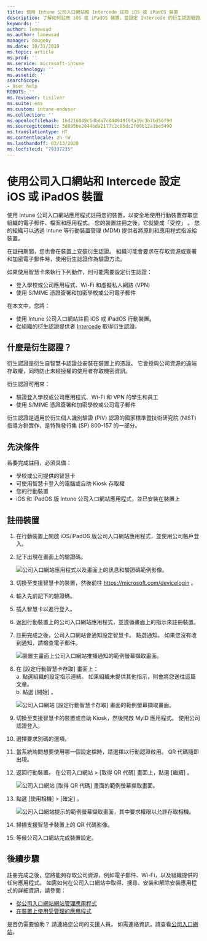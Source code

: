 ```yaml
---
title: 使用 Intune 公司入口網站和 Intercede 註冊 iOS 或 iPadOS 裝置
description: 了解如何註冊 iOS 或 iPadOS 裝置，並設定 Intercede 的衍生認證驗證。
keywords: ''
author: lenewsad
ms.author: lanewsad
manager: dougeby
ms.date: 10/31/2019
ms.topic: article
ms.prod: ''
ms.service: microsoft-intune
ms.technology: ''
ms.assetid: ''
searchScope:
- User help
ROBOTS: ''
ms.reviewer: tisilver
ms.suite: ems
ms.custom: intune-enduser
ms.collection: ''
ms.openlocfilehash: 1bd216049c5dbda7c044949f9fa39c3b7bd56f9d
ms.sourcegitcommit: 3d895be2844bda2177c2c85dc2f09612a1be5490
ms.translationtype: HT
ms.contentlocale: zh-TW
ms.lasthandoff: 03/13/2020
ms.locfileid: "79337235"
---
```

# <a name="set-up-ios-or-ipados-device-with-company-portal-and-intercede"></a>使用公司入口網站和 Intercede 設定 iOS 或 iPadOS 裝置

使用 Intune 公司入口網站應用程式註冊您的裝置，以安全地使用行動裝置存取您組織的電子郵件、檔案和應用程式。  您的裝置註冊之後，它就變成「受控」  。 您的組織可以透過 Intune 等行動裝置管理 (MDM) 提供者將原則和應用程式指派給裝置。  

在註冊期間，您也會在裝置上安裝衍生認證。 組織可能會要求在存取資源或簽署和加密電子郵件時，使用衍生認證作為驗證方法。 

如果使用智慧卡來執行下列動作，則可能需要設定衍生認證：

* 登入學校或公司應用程式、Wi-Fi 和虛擬私人網路 (VPN)
* 使用 S/MIME 憑證簽署和加密學校或公司電子郵件  

在本文中，您將：  

* 使用 Intune 公司入口網站註冊 iOS 或 iPadOS 行動裝置。  
* 從組織的衍生認證提供者 [Intercede](https://www.intercede.com/) 取得衍生認證。   


## <a name="what-are-derived-credentials"></a>什麼是衍生認證？  
衍生認證是衍生自智慧卡認證並安裝在裝置上的憑證。 它會授與公司資源的遠端存取權，同時防止未經授權的使用者存取機密資訊。  

衍生認證可用來： 
* 驗證登入學校或公司應用程式、Wi-Fi 和 VPN 的學生和員工
* 使用 S/MIME 憑證簽署和加密學校或公司電子郵件  

衍生認證是適用於衍生個人識別驗證 (PIV) 認證的國家標準暨技術研究院 (NIST) 指導方針實作，是特殊發行集 (SP) 800-157 的一部分。  

## <a name="prerequisites"></a>先決條件

 若要完成註冊，必須具備：

* 學校或公司提供的智慧卡
* 可使用智慧卡登入的電腦或自助 Kiosk 存取權
* 您的行動裝置
* iOS 和 iPadOS 版 Intune 公司入口網站應用程式，並已安裝在裝置上


## <a name="enroll-device"></a>註冊裝置  
1. 在行動裝置上開啟 iOS/iPadOS 版公司入口網站應用程式，並使用公司帳戶登入。  
2. 記下出現在畫面上的驗證碼。  

    ![公司入口網站應用程式以及畫面上的訊息和驗證碼範例影像。](./media/copy-code-intercede.png)  
1. 切換至支援智慧卡的裝置，然後前往 https://microsoft.com/devicelogin 。 

1. 輸入先前記下的驗證碼。
 
2. 插入智慧卡以進行登入。   

3. 返回行動裝置上的公司入口網站應用程式，並遵循畫面上的指示來註冊裝置。  
4. 註冊完成之後，公司入口網站會通知設定智慧卡。 點選通知。 如果您沒有收到通知，請檢查電子郵件。   

    ![裝置主畫面上公司入口網站推播通知的範例螢幕擷取畫面。](./media/action-required-in-app-intercede.png)  

5. 在 [設定行動智慧卡存取]  畫面上：  
    a. 點選組織的設定指示連結。 如果組織未提供其他指示，則會將您送往這篇文章。  
    b. 點選 [開始]  。  

    ![公司入口網站 [設定行動智慧卡存取] 畫面的範例螢幕擷取畫面。](./media/smart-card-info-intercede.png)  

6. 切換至支援智慧卡的裝置或自助 Kiosk，然後開啟 MyID 應用程式。 使用公司認證登入。  
7. 選擇要求別碼的選項。 
8. 當系統詢問想要使用哪一個設定檔時，請選擇以行動認證啟用。 QR 代碼隨即出現。  
9. 返回行動裝置。 在公司入口網站 > [取得 QR 代碼]  畫面上，點選 [繼續]  。  

    ![公司入口網站 [取得 QR 代碼] 畫面的範例螢幕擷取畫面。](./media/get-qr-code-intercede.png) 
 
10. 點選 [使用相機]   > [確定]  。  

    ![公司入口網站提示的範例螢幕擷取畫面，其中要求權限以允許存取相機。](./media/allow-cp-camera-access-intercede.png)  

11. 掃描支援智慧卡裝置上的 QR 代碼影像。 
12. 等候公司入口網站完成裝置設定。  

## <a name="next-steps"></a>後續步驟  
註冊完成之後，您將能夠存取公司資源，例如電子郵件、Wi-Fi，以及組織提供的任何應用程式。 如需如何在公司入口網站中取得、搜尋、安裝和解除安裝應用程式的詳細資訊，請參閱：

* [從公司入口網站網站管理應用程式](manage-apps-cpweb.md)  
* [在裝置上使用受管理的應用程式](use-managed-apps-on-your-device-ios.md)  

是否仍需要協助？ 請連絡您公司的支援人員。 如需連絡資訊，請查看[公司入口網站](https://go.microsoft.com/fwlink/?linkid=2010980)。
